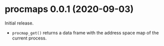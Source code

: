 # procmaps 0.0.1 (2020-09-03)

Initial release.

- `procmap_get()` returns a data frame with the address space map of the current process.
